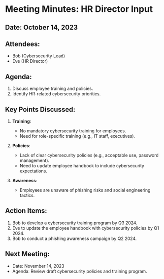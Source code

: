 # Meeting Minutes: HR Director Input

## Date: October 14, 2023  
## Attendees:  
- Bob (Cybersecurity Lead)  
- Eve (HR Director)  

## Agenda:  
1. Discuss employee training and policies.  
2. Identify HR-related cybersecurity priorities.  

## Key Points Discussed:  
1. **Training**:  
   - No mandatory cybersecurity training for employees.  
   - Need for role-specific training (e.g., IT staff, executives).  

2. **Policies**:  
   - Lack of clear cybersecurity policies (e.g., acceptable use, password management).  
   - Need to update employee handbook to include cybersecurity expectations.  

3. **Awareness**:  
   - Employees are unaware of phishing risks and social engineering tactics.  

## Action Items:  
1. Bob to develop a cybersecurity training program by Q3 2024.  
2. Eve to update the employee handbook with cybersecurity policies by Q1 2024.  
3. Bob to conduct a phishing awareness campaign by Q2 2024.  

## Next Meeting:  
- Date: November 14, 2023  
- Agenda: Review draft cybersecurity policies and training program.  
